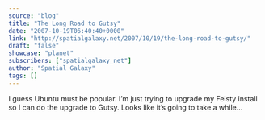 ```yaml
---
source: "blog"
title: "The Long Road to Gutsy"
date: "2007-10-19T06:40:40+0000"
link: "http://spatialgalaxy.net/2007/10/19/the-long-road-to-gutsy/"
draft: "false"
showcase: "planet"
subscribers: ["spatialgalaxy_net"]
author: "Spatial Galaxy"
tags: []
---
```


I guess Ubuntu must be popular. I&rsquo;m just trying to upgrade my Feisty install so I can do the upgrade to Gutsy. Looks like it&rsquo;s going to take a while&hellip;
